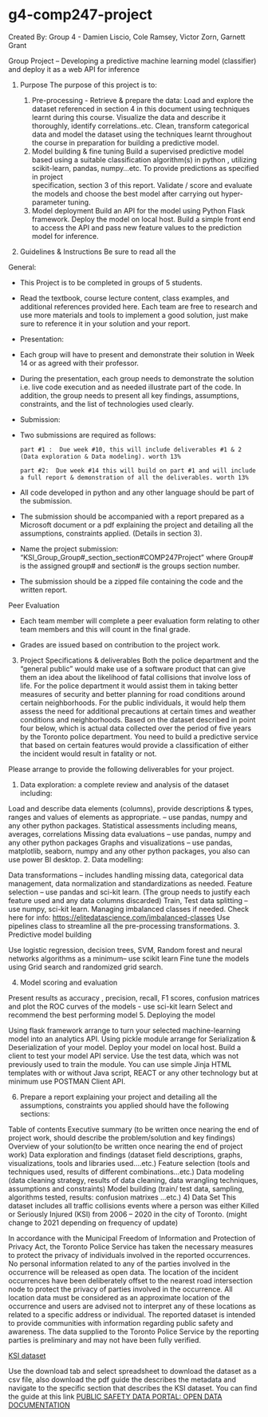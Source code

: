 # g4-comp247-project
Created By: Group 4 - Damien Liscio, Cole Ramsey, Victor Zorn, Garnett Grant

Group Project – Developing a predictive machine learning model (classifier) and deploy it as a web API for inference

1) Purpose
The purpose of this project is to:
     1) Pre-processing  - Retrieve  & prepare the data:
        Load and explore the dataset referenced in section 4 in this document using techniques learnt during this course.
        Visualize the data and describe it thoroughly, identify correlations..etc.
        Clean, transform categorical data and model the dataset using the techniques learnt throughout the course in preparation for building a predictive model.
     2) Model building & fine tuning
        Build a supervised predictive model based using a suitable classification algorithm(s) in python , utilizing scikit-learn, pandas, numpy…etc. To provide predictions as specified in project  
        specification, section 3 of this report.
        Validate / score and evaluate the models and choose the best model after carrying out hyper-parameter tuning.
     3) Model deployment
        Build an API for the model using Python Flask framework.
        Deploy the model on local host.
        Build a simple front end to access the API and pass new feature values to the prediction model for inference. 

2) Guidelines & Instructions
Be sure to read all the

General:

- This Project is to be completed in groups of 5 students.
- Read the textbook, course lecture content, class examples, and additional references provided here. Each team are free to research and use more materials and tools to implement a good solution, just make sure to reference it in your solution and your report.

- Presentation:


- Each group will have to present and demonstrate their solution in Week 14 or as agreed with their professor.
- During the presentation, each group needs to demonstrate the solution i.e. live code execution and as needed illustrate part of the code. In addition, the group needs to present all key findings, assumptions, constraints, and the list of technologies used clearly.


- Submission:

- Two submissions are required as follows:

      part #1 :  Due week #10, this will include deliverables #1 & 2  (Data exploration & Data modeling). worth 13%

      part #2:  Due week #14 this will build on part #1 and will include a full report & demonstration of all the deliverables. worth 13%

  
- All code developed in python and any other language should be part of the submission.
- The  submission should be accompanied with a report prepared as a Microsoft document or a pdf explaining the project and detailing all the assumptions, constraints applied. (Details in section 3).
- Name the project submission: “KSI_Group_Group#_section_section#COMP247Project” where Group# is the assigned group# and section# is the groups section number.
- The submission should be a zipped file containing the code and the written report.

Peer Evaluation

- Each team member will complete a peer evaluation form relating to other team members and this will count in the final grade.

- Grades are issued based on contribution to the project work.

3) Project Specifications & deliverables
 Both the police department and the “general public”  would make use of a software product that can give them an idea about the likelihood of fatal collisions that involve loss of life. For the police department it would assist them in taking better measures of security and better planning for road conditions around certain neighborhoods. For the public individuals, it would help them assess the need for additional precautions at certain times and weather conditions and neighborhoods.
Based on the dataset described in point four below, which is actual data collected over the period of five years by the Toronto police department. You need to build a predictive service that based on certain features would provide a classification of either the incident would result in fatality or not.

Please arrange to provide the following deliverables for your project.


1. Data exploration: a complete review and analysis of the dataset including:

Load and describe data elements (columns), provide descriptions & types, ranges and values of elements as appropriate. – use pandas, numpy and any other python packages.
Statistical assessments including means, averages, correlations
Missing data evaluations – use pandas, numpy and any other python packages
Graphs and visualizations – use pandas, matplotlib, seaborn, numpy and any other python packages, you also can use power BI desktop.
2. Data modelling:

Data transformations – includes handling missing data, categorical data management, data normalization and standardizations as needed.
Feature selection – use pandas and sci-kit learn. (The group needs to justify each feature used and any data columns discarded)
Train, Test data splitting – use numpy, sci-kit learn.
Managing imbalanced classes if needed. Check here for info: https://elitedatascience.com/imbalanced-classes
Use pipelines class to streamline all the pre-processing transformations.
3. Predictive model building

Use logistic regression, decision trees, SVM, Random forest and neural networks  algorithms as a minimum– use scikit learn
Fine tune the models using Grid search and randomized grid search. 

4. Model scoring and evaluation

Present results as accuracy , precision, recall, F1 scores, confusion matrices and plot the ROC curves of the models - use sci-kit learn
 Select and recommend the best performing model
5. Deploying the model

Using flask framework arrange to turn your selected machine-learning model into an analytics  API.
Using pickle module arrange for Serialization & Deserialization of your model.
Deploy your model on local host.
Build a client to test your model API service. Use the test data, which was not previously used to train the module. You can use simple Jinja HTML templates with or without Java script, REACT or any other technology but at minimum use POSTMAN Client API.

6. Prepare a report explaining your project and detailing all the assumptions, constraints you applied should have the following sections:

Table of contents
Executive summary (to be written once nearing the end of project work, should describe the problem/solution and key findings)
Overview of your solution(to be written once nearing the end of project work)
Data exploration and findings (dataset field descriptions, graphs, visualizations, tools and libraries used….etc.)
Feature selection (tools and techniques used, results of different combinations…etc.)
Data modeling (data cleaning strategy, results of data cleaning, data wrangling techniques, assumptions and constraints)
Model building (train/ test data, sampling, algorithms tested, results: confusion matrixes ...etc.)
4) Data Set
This dataset includes all traffic collisions events where a person was either Killed or Seriously Injured (KSI) from 2006 – 2020  in the city of Toronto. (might change to 2021 depending on frequency of update)

In accordance with the Municipal Freedom of Information and Protection of Privacy Act, the Toronto Police Service has taken the necessary measures to protect the privacy of individuals involved in the reported occurrences. No personal information related to any of the parties involved in the occurrence will be released as open data.
The location of the incident occurrences have been deliberately offset to the nearest road intersection node to protect the privacy of parties involved in the occurrence. All location data must be considered as an approximate location of the occurrence and users are advised not to interpret any of these locations as related to a specific address or individual.
The reported  dataset is intended to provide communities with information regarding public safety and awareness. The data supplied to the Toronto Police Service by the reporting parties is preliminary and may not have been fully verified.

<a href="https://data.torontopolice.on.ca/datasets/TorontoPS::ksi/about">KSI dataset</a>

Use the download tab and select spreadsheet to download the dataset as a csv file, also download the pdf guide the describes the metadata and navigate to the specific section that describes the KSI dataset. You can find the guide at this link <a href="https://ago-item-storage.s3.us-east-1.amazonaws.com/c0b17f1888544078bf650f3b8b04d35d/PSDP_Open_Data_Documentation.pdf?X-Amz-Security-Token=IQoJb3JpZ2luX2VjEMb%2F%2F%2F%2F%2F%2F%2F%2F%2F%2FwEaCXVzLWVhc3QtMSJGMEQCIA1YfDmhR6VtaBTbCOhwMBzSsTwBce1bePd1G23AWmrrAiAyHhceE1GTfVO2XcMQWbSZZf3uoZKcjGaeQL8A5qSYgCrcBAiO%2F%2F%2F%2F%2F%2F%2F%2F%2F%2F8BEAAaDDYwNDc1ODEwMjY2NSIMIQZGPu6c9Ej7aeBeKrAEcHgQKG4roAZyVAloJwVxhiCK%2FikUQfI280kGdp48jqHC2TobFBh5PfpRPryD%2BYchNXLg%2BJ8OexcLuk6iinRj6bcJGZcvoMRSdBbRx3dKJJdGHYCz6VNT0%2BIADpePEN0792YhRQsjcvTNm%2FuKuqJcFxO60GSvAfPMtMLEMESwoZ3NWRcpzQk7DhjH7gaCNZYNNP6t%2FFpHoalNmNH8nMmzZmbeRy1MaEEUedGtbYRTdYFeewxCq3JjuRvBRl7HM%2B7wlwDlsu2l%2FYCvITEFKhAwvFgTdT4tOtMJHzisP5LeHlvFPWSmGhrEO9lJx7HkWk2bE8i4K7r4GZc5DR2UdEtr%2FIePoUElXVqZk8yRt9dA22mZr846%2FzCA3XsG4y9G%2BJv1fsZqSGZZp5j5ba%2BVDJiKatwv6bIGEXDaXnynrqFNwe%2F59kosLH7jecg1canrm0BB6fk0vbHPgH%2FJXRbNZfteSj6mdpx3wlYyePq0eSvhOZdhJdw7PRiQUOHwtIHzQ7XTvYBqlgSJlVsCQwJNfTbn%2BzH6x5Q0%2BC6w4yZ%2FkrfPRDM55qOOJgrfHfuGS4IWaoNN3sJCMCbyLW7nyFDQLHxXsRjGttMwebAEnKq0JjLDdowf1AzGhObpPwYkkcYaO9Nq0f8sBEcFZBIlWHa35dY83O3WBPRsktlFpMRlv4gQbRQTAYN9Vyf4LkrDJ%2FXzaS4nnvexTQ3wNqEnl7FHMuAl%2BiEHYZiyevCrfPw%2FCXeXPTIw8ZrPkwY6qgGavDRPQB8paix69lnZqSD6GVGCWiCipLSLZjqeg1fcY3w4U82btiRDgyC%2BYLcpx%2BMBG7vfYPjPEWmzpDXHwNokTSSuwsF8wFsSDR%2FZaRZY%2FPR8gOE5gbC%2Fa%2Bw6t345C%2Bky9N7hUC0BXAuzY%2Bg9R%2B%2BA69YF5Rm8eHv2FRr%2BBYyQ6rwS5eVcTDVJnDOO6Gr4gbBq7x1oTN9jMVtkgkgBTCOivQdwNAwwQN%2FwaQ%3D%3D&X-Amz-Algorithm=AWS4-HMAC-SHA256&X-Amz-Date=20220505T144248Z&X-Amz-SignedHeaders=host&X-Amz-Expires=300&X-Amz-Credential=ASIAYZTTEKKEQLTJ47HU%2F20220505%2Fus-east-1%2Fs3%2Faws4_request&X-Amz-Signature=bc3783b540bdee4bcb6d8e6924a096d4da4f271180c8aa32fde7d560aec2c824"> PUBLIC SAFETY DATA PORTAL: OPEN DATA DOCUMENTATION </a>


